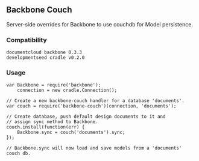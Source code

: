 Backbone Couch
--------------
Server-side overrides for Backbone to use couchdb for Model persistence.

### Compatibility

    documentcloud backbone 0.3.3
    developmentseed cradle v0.2.0

### Usage

    var Backbone = require('backbone');
        connection = new cradle.Connection();

    // Create a new backbone-couch handler for a database 'documents'.
    var couch = require('backbone-couch')(connection, 'documents');

    // Create database, push default design documents to it and
    // assign sync method to Backbone.
    couch.install(function(err) {
        Backbone.sync = couch('documents').sync;
    });

    // Backbone.sync will now load and save models from a 'documents' couch db.
